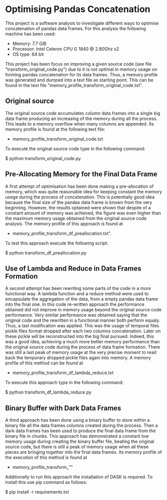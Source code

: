# Optimising Pandas Concatenation

This project is a software analysis to investigate different ways to optimise concatenation of pandas data frames. For this analysis the following machine has been used:

* Memory: 7.7 GiB
* Processor: Intel Celeron CPU G 1840 @ 2.80Ghz x2
* OS type: 64 bit

This project has been focus on improving a given source code (see file "transform_original_code.py") due to it is not optimal in memory usage on forming pandas concatenation for its data frames. Thus, a memory profile was generated and dumped into a text file as starting point. This can be found in the text file "memory_profile_transform_original_code.txt".

## Original source

The original source code accumulates column data frames into a single big data frame producing an increasing of the memory during all the process. This leads to a memory overflow when many columns are appended. Its memory profile is found at the following text file:

* memory_profile_transform_original_code.txt

To execute the original source code type in the following command:

$ python transform_original_code.py


## Pre-Allocating Memory for the Final Data Frame

A first attempt of optimisation has been done making a pre-allocation of memory, which was quite reasonable idea for keeping constant the memory usege during the process of concatenation. This is potentially good idea because the final size of the pandas data frame is known from the very beginning. However, the results optained were shown that despite of a constant amount of memory was achieved, the figure was even higher than the maximum memory usage obtained from the original source code analysis. The memory profile of this approach is found at

* memory_profile_transform_df_preallocation.txt". 

To test this approach execute the following script:

$ python transform_df_preallocation.py

## Use of Lambda and Reduce in Data Frames Formation

A second attempt has been rewriting some parts of the code in a more functional way. A lambda function and a reduce method were used to encapsulate the aggregation of the data, from a empty pandas data frame into the final one. In this code re-written approach the performance obtained did not improve in memory usage beyond the original source code performance. Very similar performance was obtained saying that the original code and the rewritten in a functional manner both perform equaly. Thus, a last modification was applied. This was the usage of temporal files pickle files format dropped after each two columns concatenation. Later on these pickle will be reconstructed into the big final pursued. Indeed, this was a good idea, achieving a much more better memory performance than the original source code during the process of data frame formation. There was still a last peak of memory usage at the very precise moment to read back the temporary dropped pickle files again into memory. A memory profile of this method can be found at 

* memory_profile_transform_df_lambda_reduce.txt

To execute this approach type in the following command:

$ python transform_df_lambda_reduce.py

## Binary Buffer with Dark Data Frames

A third approach has been done using a binary buffer to store within a binary file all the data frames columns created during the process. Then a dark data frames has been used to produce the final data frame from the binary file in chunks. This approach has demonstrated a constant low memory usage during creating the binary buffer file, beating the original source code,  but there is still a peak of memory usage when all these pieces are bringing together into the final data frames. Its memory profile of the execution of this method is found at

* memory_profile_transform_""

Additionally to run this approach the installation of DASK is required. To install this use pip command as follows:

$ pip install -r requirements.txt

